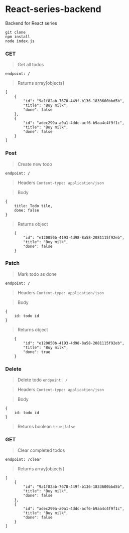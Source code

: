 # React-series-backend
Backend for React series


```
git clone
npm install
node index.js
```

### GET

> Get all todos

`endpoint: /`

> Returns array[objects]
```
[
    {
        "id": "9a1f82ab-7670-449f-b136-1833600bbd5b",
        "title": "Buy milk",
        "done": false
    },
    {
        "id": "adec299a-a0a1-4ddc-acf6-b9aa4c4f9f1c",
        "title": "Buy milk",
        "done": false
    }
]
```

### Post

> Create new todo

`endpoint: /`

> Headers
`Content-type: application/json`

> Body 

```
{
    title: Todo tile,
    done: false
}
```

> Returns object

```
    {
        "id": "e120050b-4193-4d98-8a58-2081115f92eb",
        "title": "Buy milk",
        "done": false
    }
```
   

### Patch

> Mark todo as done

`endpoint: /`

> Headers
`Content-type: application/json`

> Body
```
{
    id: todo id
}
```

> Returns object
```
    {
        "id": "e120050b-4193-4d98-8a58-2081115f92eb",
        "title": "Buy milk",
        "done": true
    }
```
    
### Delete

> Delete todo
`endpoint: /`

> Headers
`Content-type: application/json`

> Body
```
{
    id: todo id
}
```
> Returns boolean
`true|false`


### GET

> Clear completed todos

`endpoint: /clear`

> Returns array[objects]

```
[
    {
        "id": "9a1f82ab-7670-449f-b136-1833600bbd5b",
        "title": "Buy milk",
        "done": false
    },
    {
        "id": "adec299a-a0a1-4ddc-acf6-b9aa4c4f9f1c",
        "title": "Buy milk",
        "done": false
    }
]
```
